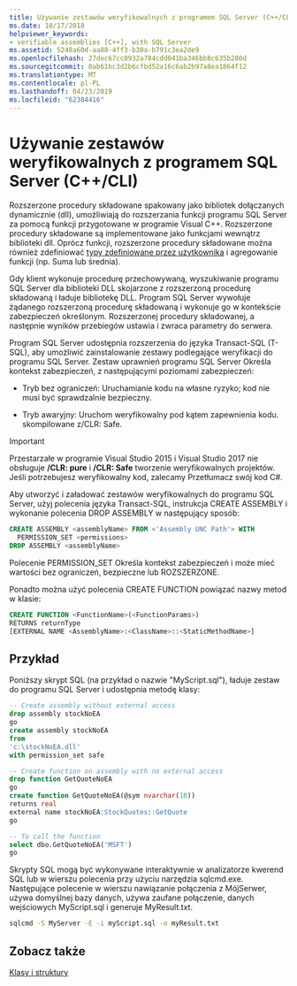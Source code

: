 ```yaml
---
title: Używanie zestawów weryfikowalnych z programem SQL Server (C++/CLI)
ms.date: 10/17/2018
helpviewer_keywords:
- verifiable assemblies [C++], with SQL Server
ms.assetid: 5248a60d-aa88-4ff3-b30a-b791c3ea2de9
ms.openlocfilehash: 27dec67cc0932a784cdd041ba346bb8c635b280d
ms.sourcegitcommit: 0ab61bc3d2b6cfbd52a16c6ab2b97a8ea1864f12
ms.translationtype: MT
ms.contentlocale: pl-PL
ms.lasthandoff: 04/23/2019
ms.locfileid: "62384416"
---
```

# <a name="using-verifiable-assemblies-with-sql-server-ccli"></a>Używanie zestawów weryfikowalnych z programem SQL Server (C++/CLI)

Rozszerzone procedury składowane spakowany jako bibliotek dołączanych dynamicznie (dll), umożliwiają do rozszerzania funkcji programu SQL Server za pomocą funkcji przygotowane w programie Visual C++. Rozszerzone procedury składowane są implementowane jako funkcjami wewnątrz biblioteki dll. Oprócz funkcji, rozszerzone procedury składowane można również zdefiniować [typy zdefiniowane przez użytkownika](../cpp/classes-and-structs-cpp.md) i agregowanie funkcji (np. Suma lub średnia).

Gdy klient wykonuje procedurę przechowywaną, wyszukiwanie programu SQL Server dla biblioteki DLL skojarzone z rozszerzoną procedurę składowaną i ładuje bibliotekę DLL. Program SQL Server wywołuje żądanego rozszerzoną procedurę składowaną i wykonuje go w kontekście zabezpieczeń określonym. Rozszerzonej procedury składowanej, a następnie wyników przebiegów ustawia i zwraca parametry do serwera.

Program SQL Server udostępnia rozszerzenia do języka Transact-SQL (T-SQL), aby umożliwić zainstalowanie zestawy podlegające weryfikacji do programu SQL Server. Zestaw uprawnień programu SQL Server Określa kontekst zabezpieczeń, z następującymi poziomami zabezpieczeń:

- Tryb bez ograniczeń: Uruchamianie kodu na własne ryzyko; kod nie musi być sprawdzalnie bezpieczny.

- Tryb awaryjny: Uruchom weryfikowalny pod kątem zapewnienia kodu. skompilowane z/CLR: Safe.

> [!IMPORTANT]
> Przestarzałe w programie Visual Studio 2015 i Visual Studio 2017 nie obsługuje **/CLR: pure** i **/CLR: Safe** tworzenie weryfikowalnych projektów. Jeśli potrzebujesz weryfikowalny kod, zalecamy Przetłumacz swój kod C#.

Aby utworzyć i załadować zestawów weryfikowalnych do programu SQL Server, użyj polecenia języka Transact-SQL, instrukcja CREATE ASSEMBLY i wykonanie polecenia DROP ASSEMBLY w następujący sposób:

```sql
CREATE ASSEMBLY <assemblyName> FROM <'Assembly UNC Path'> WITH
  PERMISSION_SET <permissions>
DROP ASSEMBLY <assemblyName>
```

Polecenie PERMISSION_SET Określa kontekst zabezpieczeń i może mieć wartości bez ograniczeń, bezpieczne lub ROZSZERZONE.

Ponadto można użyć polecenia CREATE FUNCTION powiązać nazwy metod w klasie:

```sql
CREATE FUNCTION <FunctionName>(<FunctionParams>)
RETURNS returnType
[EXTERNAL NAME <AssemblyName>:<ClassName>::<StaticMethodName>]
```

## <a name="example"></a>Przykład

Poniższy skrypt SQL (na przykład o nazwie "MyScript.sql"), ładuje zestaw do programu SQL Server i udostępnia metodę klasy:

```sql
-- Create assembly without external access
drop assembly stockNoEA
go
create assembly stockNoEA
from
'c:\stockNoEA.dll'
with permission_set safe

-- Create function on assembly with no external access
drop function GetQuoteNoEA
go
create function GetQuoteNoEA(@sym nvarchar(10))
returns real
external name stockNoEA:StockQuotes::GetQuote
go

-- To call the function
select dbo.GetQuoteNoEA('MSFT')
go
```

Skrypty SQL mogą być wykonywane interaktywnie w analizatorze kwerend SQL lub w wierszu polecenia przy użyciu narzędzia sqlcmd.exe. Następujące polecenie w wierszu nawiązanie połączenia z MójSerwer, używa domyślnej bazy danych, używa zaufane połączenie, danych wejściowych MyScript.sql i generuje MyResult.txt.

```cmd
sqlcmd -S MyServer -E -i myScript.sql -o myResult.txt
```

## <a name="see-also"></a>Zobacz także

[Klasy i struktury](../cpp/classes-and-structs-cpp.md)
